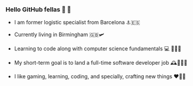 ### Hello GitHub fellas 👋 👋 

- I am former logistic specialist from Barcelona ⚓️🇪🇸

- Currently living in Birmingham 🇬🇧🛩️ 

- Learning to code along with computer science fundamentals 💻 🧑🏽‍💻 

- My short-term goal is to land a full-time software developer job  🕰️👨🏽‍💼

- I like gaming, learning, coding, and specially, crafting new things ♥️🎉💼

                
